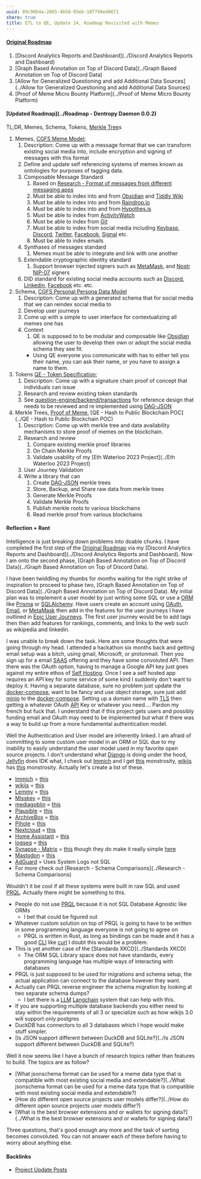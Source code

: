 ```yaml
---
uuid: 89c90b4a-2065-4b58-93eb-107794ed8671
share: true
title: ETL to QE, Update 24, Roadmap Revisited with Memes
---
```

#### [Original Roadmap](../8d4d461f-49f7-4dbd-829f-807d0bb602df)

1. [Discord Analytics Reports and Dashboard](../Discord Analytics Reports and Dashboard)
2. [Graph Based Annotation on Top of Discord Data](../Graph Based Annotation on Top of Discord Data)
3. [Allow for Generalized Questioning and add Additional Data Sources](../Allow for Generalized Questioning and add Additional Data Sources)
4. [Proof of Meme Micro Bounty Platform](../Proof of Meme Micro Bounty Platform)

#### [Updated Roadmap](../Roadmap - Dentropy Daemon 0.0.2)

TL;DR, Memes, Schema, Tokens, [Merkle Tree](../7c574108-7671-4457-8f02-170d273cdbb6)s

1. Memes, [CGFS Meme Model](../88bdf6a2-d788-4352-bb46-373a72542d71);
	1. Description: Come up with a message format that we can transform existing social media into, include encryption and signing of messages with this format
	2. Define and update self referencing systems of memes known as ontologies for purposes of tagging data.
	3. Composable Message Standard
		1. Based on [Research - Format of messages from different messaging apps](../6af8ae27-bf2e-4228-aaba-d28f82f4e329)
		2. Must be able to index into and from [Obsidian](../f76a085e-f2c8-43bd-a852-47760f01e401) and [Tiddly Wiki](../2195a706-03d5-4d97-af0f-f9d7f220f30a) 
		3. Must be able to index into and from [Raindrop.io](../10a39cee-adc7-43fc-bd29-28256e1a6144)
		4. Must be able to index into and from [Hypothes.is](../dedecb5f-c142-402e-84d4-126b3e6cda9f)
		5. Must be able to index from [ActivityWatch](../c01a2d70-0b4b-4ba3-9149-928494bb231b)
		6. Must be able to index from [Git](../10bfb6e2-0087-495e-a93e-60861dd6de76)
		7. Must be able to index from social media including [Keybase](../d327da7e-0881-4517-8a8f-c20190efeaa4), [Discord](../434d4a81-f2cc-4a50-b75c-0c66af4c15b2), [Twitter](../335d3083-0670-4fc8-aa73-62e970123289), [Facebook](../ffaff3fb-3237-40f8-abba-0b87ed05c16b), [Signal](../e7a856fa-454b-42be-9509-110980d279fc) etc.
		8. Must be able to index emails
	4. Synthases of messages standard
		1. Memes must be able to integrate and link with one another
	5. Extendable cryptographic identity standard
		1. Support browser injected signers such as [MetaMask](../037fca47-315e-46e3-a9f0-fc5dbc3ca4ef), and [Nostr](../78abfe73-37cb-4f3b-9e08-faad85669fb7) [NIP-07](../8d015c0e-3b3b-4346-b04b-ae60b1d31769) signers
	6. DID standard for existing social media accounts such as [Discord](../434d4a81-f2cc-4a50-b75c-0c66af4c15b2), [Linkedin](../e256abb9-76ce-4856-9697-97ecd9993170), [Facebook](../ffaff3fb-3237-40f8-abba-0b87ed05c16b) etc. etc.
3. Schema, [CGFS Personal Persona Data Model](../bbb2e4e9-08b9-461e-ba58-8a15c27d06d1)
	1. Description: Come up with a generated schema that for social media that we can reindex social media to
	2. Develop user journeys
	3. Come up with a simple to user interface for contextualizing all memes one has
	4. Context
		1. QE is supposed to to be modular and composable like [Obsidian](../f76a085e-f2c8-43bd-a852-47760f01e401) allowing the user to develop their own or adopt the social media schema they see fit.
		* Using QE everyone you communicate with has to either tell you their name, you can ask their name, or you have to assign a name to them.
5. Tokens [QE - Token Specification](../a90fdbdd-c630-4c92-b79a-6dd2d68055b0);
	1. Description: Come up with a signature chain proof of concept that individuals can issue
	2. Research and review existing token standards
	3. See [question-engine/backend/transactions](https://gitlab.com/ddaemon/question-engine/-/tree/master/backend/transactions?ref_type=heads) for reference design that needs to be reviewed and re implemented using [DAG-JSON](../542cf224-0a5f-4c62-b4f8-41521da2dd50)
7. Merkle Trees, [Proof of Meme](../54aec5a1-5f9d-4998-9d19-cab96d81119c), [QE - Hash to Public Blockchain POC](../QE - Hash to Public Blockchain POC)
	1. Description: Come up with merkle tree and data availability mechanisms to store proof of memes on the blockchain.
	2. Research and review
		1. Compare existing merkle proof libraries
		2. On Chain Merkle Proofs
		3. Validate usability of my [Eth Waterloo 2023 Project](../Eth Waterloo 2023 Project)
	3. User Journey Validation
	4. Write a library that can
		1. Create [DAG-JSON](../542cf224-0a5f-4c62-b4f8-41521da2dd50) merkle trees
		2. Store, Backup, and Share raw data from merkle trees
		3. Generate Merkle Proofs
		4. Validate Merkle Proofs
		5. Publish merkle roots to various blockchains
		6. Read merkle proof from various blockchains

#### Reflection + Rant

Intelligence is just breaking down problems into doable chunks. I have completed the first step of the [Original Roadmap](../8d4d461f-49f7-4dbd-829f-807d0bb602df) via my [Discord Analytics Reports and Dashboard](../Discord Analytics Reports and Dashboard). Now I am onto the second phase, [Graph Based Annotation on Top of Discord Data](../Graph Based Annotation on Top of Discord Data).

I have been twiddling my thumbs for months waiting for the right strike of inspiration to proceed to phase two, [Graph Based Annotation on Top of Discord Data](../Graph Based Annotation on Top of Discord Data). My initial plan was to implement a user model by just writing some SQL or use a [ORM](../fe6d5adf-ced3-425a-88eb-a5645db9ced4) like [Prisma](../8538f5cb-5d7c-44ff-9e1e-b4b512ba4f5e) or [SQLAlchemy](../3d3db79a-ae22-4620-8516-5cec289c31c3). Have users create an account using [OAuth](../840bb155-6d8b-4e85-8740-c7b250fc7d65), [Email](../ee10d3a4-1249-412c-a6eb-cd8efbcb3978), or [MetaMask](../037fca47-315e-46e3-a9f0-fc5dbc3ca4ef) then add in the features for the user journeys I have outlined in [Epic User Journeys](../c81f0da9-8d82-4176-8458-cfb3d06924c4). The first user journey would be to add tags then then add features for rankings, comments, and links to the web such as wikipedia and linkedin.

I was unable to break down the task. Here are some thoughts that were going through my head. I attended a hackathon six months back and getting email setup was a bitch, using gmail, Microsoft, or protonmail. Then you sign up for a email [SAAS](../Acronyms/SAAS) offering and they have some convoluted API. Then there was the OAuth option, having to manage a Google API key just goes against my entire ethos of [Self Hosting](../8c26192d-c62a-49c6-be98-d31a38f9633b). Once I see a self hosted app requires an API key for some service of some kind I suddenly don't want to deploy it. Having a separate database, sure no problem just update the [docker-compose](../8c76dc5d-4b41-4c5b-b856-14766d517de1), want to be fancy and use object storage, sure just add [minio](../56cdc9d1-1ef0-4dd8-93d2-70c14b0716a5) to the [docker-compose](../8c76dc5d-4b41-4c5b-b856-14766d517de1). Setting up a domain name with [TLS](../017fa480-0484-452c-9144-3b34b3ad6c37) then getting a whatever OAuth [API](../793811ec-3199-4709-9291-c06229e022f1) Key or whatever you need.... Pardon my french but fuck that. I understand that if this project gets users and possibly funding email and OAuth may need to be implemented but what if there was a way to build up from a more fundamental authentication model.

Well the Authentication and User model are inherently linked. I am afraid of committing to some custom user model in an ORM or SQL due to my inability to easily understand the user model used in my favorite open source projects. I don't understand what [Django](../03e5fa8e-39f5-481b-a040-178350596d13) is doing under the hood, [Jellyfin](../1a9e08bc-d62b-4b71-b8cd-2934244f03eb) does IDK what, I check out [Immich](../20305bf4-fd35-473e-9ff7-f4aed64c3ca5) and I get [this](https://github.com/immich-app/immich/tree/81cf653752a5dfcd6c619e97d96a1b6b718b54eb/server/src/infra/migrations) monstrosity, [wikijs](../c7f4916b-aecb-4d00-a8e3-bb4908e1158d) has [this](https://github.com/requarks/wiki/tree/b1e1759f254b172069849fa858c7923c8da0f415/server/db/migrations) monstrosity. Actually let's create a list of these.

* [Immich](../20305bf4-fd35-473e-9ff7-f4aed64c3ca5) = [this](https://github.com/immich-app/immich/tree/81cf653752a5dfcd6c619e97d96a1b6b718b54eb/server/src/infra/migrations)
* [wikijs](../c7f4916b-aecb-4d00-a8e3-bb4908e1158d) = [this](https://github.com/requarks/wiki/tree/b1e1759f254b172069849fa858c7923c8da0f415/server/db/migrations) 
* [Lemmy](../945ad1f4-08fd-45b6-af08-6aa8394d385d) = [this](https://github.com/LemmyNet/lemmy/tree/main/migrations)
* [Misskey](../f3ee7e01-776c-4d8f-9663-501eb3809b6d) = [this](https://github.com/misskey-dev/misskey/tree/30b48df9d95ee931117070468442d5d6738fb3e8/packages/backend/migration)
* [mediagoblin](../d0573927-80c5-4128-bd20-5b13c7948572) = [this](https://git.sr.ht/~mediagoblin/mediagoblin/tree/master/item/mediagoblin/db/migrations/versions)
* [Plausible](../44e138f7-a286-44bf-9ada-04567baba8fa) = [this](https://github.com/plausible/analytics/tree/51f0e406a05d2f11afb4e71e824b994aa19f4221/priv/repo/migrations)
* [ArchiveBox](../405b67dc-be60-4211-ad64-9d65188fbef8) = [this](https://github.com/ArchiveBox/ArchiveBox/tree/babd273fc0e63809932b81fa46ddc68805a74f04/archivebox/core/migrations)
* [Pihole](../4944e684-ff75-45a5-841f-bddd2c8ea34d) = [this](https://github.com/pi-hole/pi-hole/blob/19bfa08b83026611fef664caff506c272b61d35e/advanced/Templates/gravity.db.sql#L4)
* [Nextcloud](../734650a9-17b5-48ce-9062-9201594ec7d2) = [this](https://github.com/nextcloud/server/tree/937a6a84fe9fbdbd8e3494f25d92a4e0fbc76376/core/Command/Db)
* [Home Assistant](../a4daf232-10c2-461d-9fb3-76f64937a766) = [this](https://github.com/home-assistant/core/tree/c2c98bd04c8c3cfc8ae948ec5c2a2be3ce117e26/homeassistant/components/sql)
* [logseq](../e8047586-3985-4caa-9020-b8a5dde09d50) = [this](https://github.com/logseq/logseq/blob/887f659cfe5ecf7dd91168956f85858be18c8a07/src/electron/electron/search.cljs#L113)
* [Synapse - Matrix](../fc9b7b3e-f0ac-4f6b-b14c-7463b2902820) = [this](https://github.com/element-hq/synapse/tree/50a332cf30a6b00e57964746a3c0786822985ab0/synapse/storage/schema/main) though they do make it really simple [here](https://github.com/element-hq/synapse/tree/50a332cf30a6b00e57964746a3c0786822985ab0/synapse/storage/schema/main/full_schemas/72)
* [Mastodon](../fe6202ed-b5d6-4652-9e0f-637fd725327f) = [this](https://github.com/mastodon/mastodon/tree/1726085db5cd73dd30953da858f9887bcc90b958/db)
* [AdGuard](../9b38e17e-4959-4c24-829a-8880e9c77017) = Uses System Logs not SQL
* For more check out [Research - Schema Comparisons](../Research - Schema Comparisons)

Wouldn't it be cool if all these systems were built in raw SQL and used [PRQL](../cce82b1d-c9ad-44f0-a748-c17c0ab69b3d). Actually there might be something to this.

* People do not use [PRQL](../cce82b1d-c9ad-44f0-a748-c17c0ab69b3d) because it is not SQL Database Agnostic like ORMs
	* I bet that could be figured out
* Whatever custom solution on top of PRQL is going to have to be written in some programming language everyone is not going to agree on
	* PRQL is written in Rust, as long as bindings can be made and it has a good [CLI](../9b23ae27-ea5d-4cce-a7f5-f16a47705fdd) like [curl](../912eb5e4-af7d-43c5-aa96-3c5254e63fe6) I doubt this would be a problem.
* This is yet another case of the [Standards XKCD](../Standards XKCD)
	* The ORM SQL Library space does not have standards, every programming language has multiple ways of interacting with databases
* PRQL is just supposed to be used for migrations and schema setup, the actual application can connect to the database however they want.
* Actually can PRQL reverse engineer the schema migration by looking at two separate schema dumps?
	* I bet there is a [LLM](../8098d812-cde1-4a26-ac6f-793f02067948) [Langchain](../b59efdb4-f9de-4ece-8d57-26b06b7c7dfc) system that can help with this.
* If you are supporting multiple database backends you either need to stay within the requirements of all 3 or specialize such as how wikijs 3.0 will support only postgres
* DuckDB has connectors to all 3 databases which I hope would make stuff simpler.
* [Is JSON support different between DuckDB and SQLite?](../Is JSON support different between DuckDB and SQLite?)

Well it now seems like I have a bunch of research topics rather than features to build. The topics are as follow?

* [What jsonschema format can be used for a meme data type that is compatible with most existing social media and extendable?](../What jsonschema format can be used for a meme data type that is compatible with most existing social media and extendable?)
* [How do different open source projects user models differ?](../How do different open source projects user models differ?)
* [What is the best browser extensions and or wallets for signing data?](../What is the best browser extensions and or wallets for signing data?)

Three questions, that's good enough any more and the task of sorting becomes convoluted. You can not answer each of these before having to worry about anything else.

#### Backlinks

* [Project Update Posts](/4c45797f-8d43-4277-a5c1-de8df9aa7876)